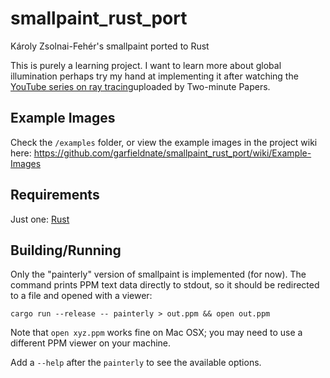 # smallpaint_rust_port
Károly Zsolnai-Fehér's smallpaint ported to Rust

This is purely a learning project. I want to learn more about global illumination perhaps try my hand at implementing it after watching the [YouTube series on ray tracing](https://www.youtube.com/playlist?list=PLujxSBD-JXgnGmsn7gEyN28P1DnRZG7qi)uploaded by Two-minute Papers.

## Example Images

Check the `/examples` folder, or view the example images in the project wiki here: https://github.com/garfieldnate/smallpaint_rust_port/wiki/Example-Images

## Requirements

Just one: [Rust](https://www.rust-lang.org/tools/install)

## Building/Running

Only the "painterly" version of smallpaint is implemented (for now). The command prints PPM text data directly to stdout, so it should be redirected to a file and opened with a viewer:

    cargo run --release -- painterly > out.ppm && open out.ppm

Note that `open xyz.ppm` works fine on Mac OSX; you may need to use a different PPM viewer on your machine.

Add a `--help` after the `painterly` to see the available options.
